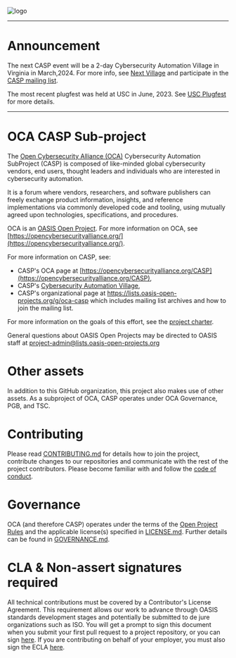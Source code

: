 ![logo](./Images/Casp-landscape3.png)

---

# Announcement

The next CASP event will be 
a 2-day Cybersecurity Automation Village in Virginia in March,2024.
For more info, see [Next Village](./Plugfests/2024-1Q/README.md)
and participate in the [CASP mailing list](https://lists.oasis-open-projects.org/g/oca-casp).

The most recent plugfest was held at USC in June, 2023. 
See [USC Plugfest](https://github.com/opencybersecurityalliance/casp/blob/main/Plugfests/2023-06-13-USC/README.md)
for more details.

---

# OCA CASP Sub-project
The [Open Cybersecurity Alliance (OCA)](https://opencybersecurityalliance.org/) 
Cybersecurity Automation SubProject (CASP) is composed of like-minded global cybersecurity vendors, end users, thought leaders and individuals who are interested in cybersecurity automation.

It is a forum where vendors, researchers, and software publishers can freely exchange product information, insights, and reference implementations via commonly developed code and tooling, using mutually agreed upon technologies, specifications, and procedures.

OCA is an [OASIS Open Project](https://oasis-open-projects.org/). 
For more information on OCA, 
see [https://opencybersecurityalliance.org/](https://opencybersecurityalliance.org/).

For more information on CASP, see:
- CASP's OCA page at [https://opencybersecurityalliance.org/CASP](https://opencybersecurityalliance.org/CASP),
- CASP's [Cybersecurity Automation Village](https://www.cybersecurityautomationvillage.org/),
- CASP's organizational page at https://lists.oasis-open-projects.org/g/oca-casp which includes mailing list archives and how to join the mailing list.

For more information on the goals of this effort, see the [project charter](./CHARTER.md). 

General questions about OASIS Open Projects may be directed to OASIS staff at project-admin@lists.oasis-open-projects.org

# Other assets

In addition to this GitHub organization, this project also makes use of other assets. 
As a subproject of OCA, CASP operates under OCA Governance, PGB, and TSC.

# Contributing

Please read [CONTRIBUTING.md](CONTRIBUTING.md) for details how to join the project, contribute changes to our repositories and communicate with the rest of the project contributors. Please become familiar with and follow the [code of conduct](CODE-OF-CONDUCT.md).

# Governance

OCA (and therefore CASP) operates under the terms of the [Open Project Rules](https://www.oasis-open.org/policies-guidelines/open-projects-process) and the applicable license(s) specified in [LICENSE.md](LICENSE.md). Further details can be found in [GOVERNANCE.md](GOVERNANCE.md).

# CLA & Non-assert signatures required

All technical contributions must be covered by a Contributor's License Agreement. This requirement allows our work to advance through OASIS standards development stages and potentially be submitted to de jure organizations such as ISO. You will get a prompt to sign this document when you submit your first pull request to a project repository, or you can sign [here](https://www.oasis-open.org/open-projects/cla/oasis-open-projects-individual-contributor-license-agreement-i-cla/). If you are contributing on behalf of your employer, you must also sign the ECLA [here](https://www.oasis-open.org/open-projects/cla/entity-cla-20210630/).

